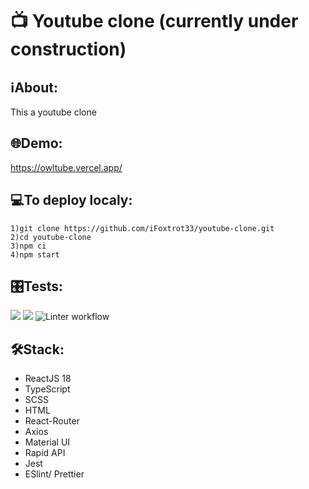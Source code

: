 # 📺 Youtube clone (currently under construction)

## ℹAbout:
This a youtube clone 

## 🌐Demo:
https://owltube.vercel.app/

## 💻To deploy localy:
```
1)git clone https://github.com/iFoxtrot33/youtube-clone.git
2)cd youtube-clone
3)npm ci
4)npm start
```
## 🎛️Tests:
<a href="https://codeclimate.com/github/iFoxtrot33/youtube-clone/maintainability"><img src="https://api.codeclimate.com/v1/badges/de7d52e96635d618db1d/maintainability" /></a>
<a href="https://codeclimate.com/github/iFoxtrot33/youtube-clone/test_coverage"><img src="https://api.codeclimate.com/v1/badges/de7d52e96635d618db1d/test_coverage" /></a>
![Linter workflow](https://github.com/iFoxtrot33/youtube-clone/actions/workflows/lint.yml/badge.svg)

## 🛠Stack:
- ReactJS 18
- TypeScript
- SCSS
- HTML
- React-Router
- Axios
- Material UI
- Rapid API
- Jest
- ESlint/ Prettier
